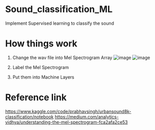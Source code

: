 # Sound_classification_ML
Implement Supervised learning to classify the sound

# How things work

1. Change the wav file into Mel Spectrogram Array
  ![image](https://user-images.githubusercontent.com/111392592/185056127-f5ceb378-625d-4ff7-8e8b-237dd27b7a32.png)
  ![image](https://user-images.githubusercontent.com/111392592/185056295-7f35d39c-8112-4a82-a336-a3a62bd21268.png)
  
2. Label the Mel Spectrogram
3. Put them into Machine Layers



# Reference link
  https://www.kaggle.com/code/prabhavsingh/urbansound8k-classification/notebook
  https://medium.com/analytics-vidhya/understanding-the-mel-spectrogram-fca2afa2ce53
  
  
